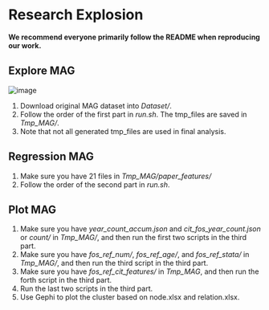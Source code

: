 # Research Explosion

[comment]: <> (Research Explosion: More Efforts to Climb onto the Shoulders of Giants, PNAS 2022)

**We recommend everyone primarily follow the README when reproducing our work.**

## Explore MAG

![image](https://github.com/ECNU-Text-Computing/Research-Explosion/blob/main/imgs/data_explore.png)

1. Download original MAG dataset into *Dataset/*.
2. Follow the order of the first part in *run.sh*. The tmp_files are saved in *Tmp_MAG/*.
3. Note that not all generated tmp_files are used in final analysis.

## Regression MAG

1. Make sure you have 21 files in *Tmp_MAG/paper_features/*
2. Follow the order of the second part in *run.sh*.

## Plot MAG

1. Make sure you have *year_count_accum.json* and *cit_fos_year_count.json* or *count/* in *Tmp_MAG/*,
   and then run the first two scripts in the third part.
2. Make sure you have *fos_ref_num/*, *fos_ref_age/*, and *fos_ref_stata/* in *Tmp_MAG/*, 
   and then run the third script in the third part.
3. Make sure you have *fos_ref_cit_features/* in *Tmp_MAG*,
   and then run the forth script in the third part.
4. Run the last two scripts in the third part.
5. Use Gephi to plot the cluster based on node.xlsx and relation.xlsx.
